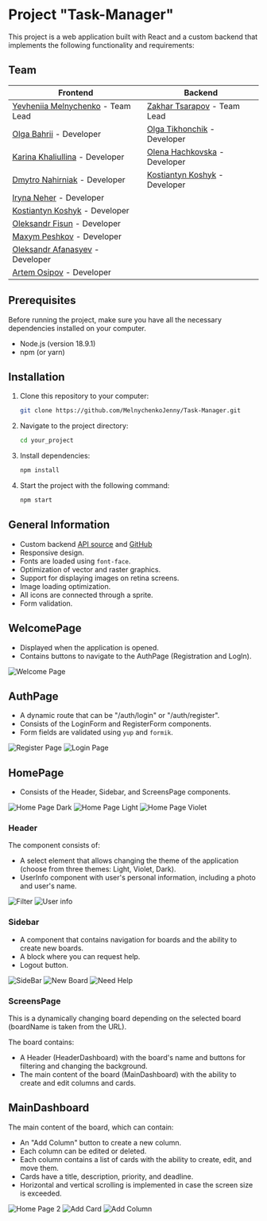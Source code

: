 # Project "Task-Manager"

This project is a web application built with React and a custom backend that implements the following functionality and requirements:

## Team

| Frontend                  | Backend                   |
|---------------------------|---------------------------|
| [Yevheniia Melnychenko](https://github.com/MelnychenkoJenny) - Team Lead | [Zakhar Tsarapov](https://github.com/ZakharTsarapov) - Team Lead |
| [Olga Bahrii](https://github.com/OIgaB) - Developer | [Olga Tikhonchik](https://github.com/OlgaTikhonchik) - Developer |
| [Karina Khaliullina](https://github.com/Karinkarllina) - Developer | [Olena Hachkovska](https://github.com/HelenGachkovska) - Developer |
| [Dmytro Nahirniak](https://github.com/TyllerDurden97) - Developer | [Kostiantyn Koshyk](https://github.com/K-Basket) - Developer |
| [Iryna Neher](https://github.com/iratsaruk13) - Developer | |
| [Kostiantyn Koshyk](https://github.com/K-Basket) - Developer | |
| [Oleksandr Fisun](https://github.com/AleksandrFisun) - Developer | |
| [Maxym Peshkov](https://github.com/soulsword1) - Developer | |
| [Oleksandr Afanasyev](https://github.com/stoletoff) - Developer | |
| [Artem Osipov](https://github.com/ArtemOsypov) - Developer | |

## Prerequisites

Before running the project, make sure you have all the necessary dependencies installed on your computer.

- Node.js (version 18.9.1)
- npm (or yarn)

## Installation

1. Clone this repository to your computer:

    ```bash
    git clone https://github.com/MelnychenkoJenny/Task-Manager.git
    ```

2. Navigate to the project directory:

    ```bash
    cd your_project
    ```

3. Install dependencies:

    ```bash
    npm install
    ```

4. Start the project with the following command:

    ```bash
    npm start
    ```

## General Information

- Custom backend [API source](https://taskpro-backend-jo75.onrender.com/api-docs/) and [GitHub](https://github.com/ZakharTsarapov/taskpro-backend)
- Responsive design.
- Fonts are loaded using `font-face`.
- Optimization of vector and raster graphics.
- Support for displaying images on retina screens.
- Image loading optimization.
- All icons are connected through a sprite.
- Form validation.

## WelcomePage

- Displayed when the application is opened.
- Contains buttons to navigate to the AuthPage (Registration and LogIn).

![Welcome Page](./assets/welcome.jpg)

## AuthPage

- A dynamic route that can be "/auth/login" or "/auth/register".
- Consists of the LoginForm and RegisterForm components.
- Form fields are validated using `yup` and `formik`.

![Register Page](./assets/register.jpg)
![Login Page](./assets/login.jpg)

## HomePage

- Consists of the Header, Sidebar, and ScreensPage components.

![Home Page Dark](./assets/homepageDark.jpg)
![Home Page Light](./assets/homepageLight.jpg)
![Home Page Violet](./assets/homepageViolet.jpg)

### Header

The component consists of:

- A select element that allows changing the theme of the application (choose from three themes: Light, Violet, Dark).
- UserInfo component with user's personal information, including a photo and user's name.

![Filter](./assets/filter.jpg)
![User info](./assets/userInfo.jpg)

### Sidebar

- A component that contains navigation for boards and the ability to create new boards.
- A block where you can request help.
- Logout button.

![SideBar](./assets/SideBar.jpg)
![New Board](./assets/NewBoard.jpg)
![Need Help](./assets/needHelp.jpg)

### ScreensPage

This is a dynamically changing board depending on the selected board (boardName is taken from the URL).

The board contains:
- A Header (HeaderDashboard) with the board's name and buttons for filtering and changing the background.
- The main content of the board (MainDashboard) with the ability to create and edit columns and cards.

## MainDashboard

The main content of the board, which can contain:

- An "Add Column" button to create a new column.
- Each column can be edited or deleted.
- Each column contains a list of cards with the ability to create, edit, and move them.
- Cards have a title, description, priority, and deadline.
- Horizontal and vertical scrolling is implemented in case the screen size is exceeded.

![Home Page 2](./assets/homePage2.jpg)
![Add Card](./assets/addCard.jpg)
![Add Column](./assets/addColumn.jpg)
